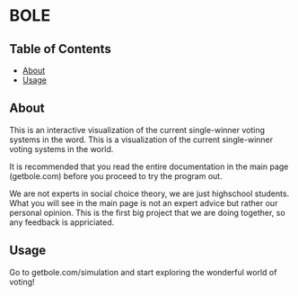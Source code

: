# BOLE

## Table of Contents

- [About](#about)
- [Usage](#usage)

## About <a name = "about"></a>

This is an interactive visualization of the current single-winner voting systems in the word.
This is a visualization of the current single-winner voting
systems in the world.

It is recommended that you read the entire documentation in the main page (getbole.com) before
you proceed to try the program out.

We are not experts in social choice theory, we are just
highschool students. What you will see in the main page is not an expert advice but rather our
personal opinion. This is the first big project that we are doing together, so any feedback is appriciated.

## Usage <a name = "usage"></a>

Go to getbole.com/simulation and start exploring the wonderful world of voting! 
